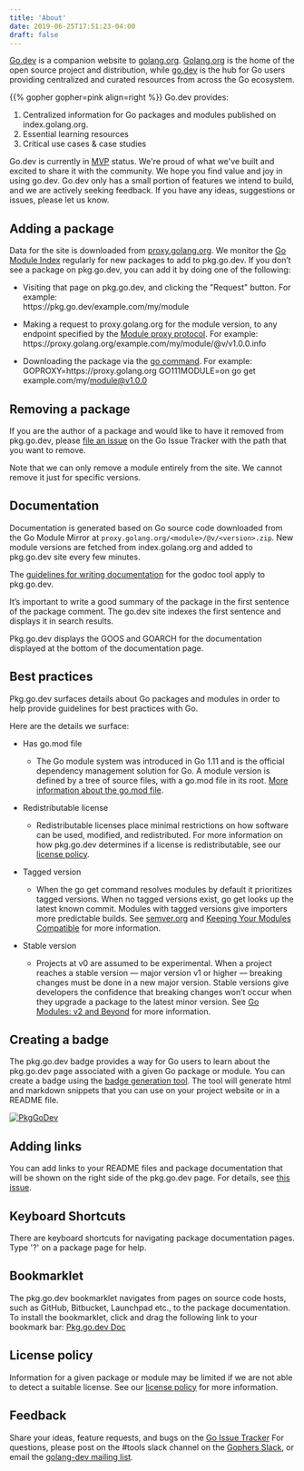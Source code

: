 ```yaml
---
title: 'About'
date: 2019-06-25T17:51:23-04:00
draft: false
---
```


[Go.dev](https://go.dev) is a companion website to [golang.org](https://golang.org). [Golang.org](https://golang.org) is the home of the open source project and distribution, while [go.dev](https://go.dev) is the hub for Go users providing centralized and curated resources from across the Go ecosystem.

{{% gopher gopher=pink align=right %}}
Go.dev provides:

1. Centralized information for Go packages and modules published on index.golang.org.
2. Essential learning resources
3. Critical use cases & case studies

Go.dev is currently in [MVP](https://en.wikipedia.org/wiki/Minimum_viable_product) status. We're proud of what we've built and excited to share it with the community. We hope you find value and joy in using go.dev. Go.dev only has a small portion of features we intend to build, and we are actively seeking feedback. If you have any ideas, suggestions or issues, please let us know.

## Adding a package
Data for the site is downloaded from [proxy.golang.org](https://proxy.golang.org/). We monitor the [Go Module Index](https://index.golang.org/index) regularly for new packages to add to pkg.go.dev. If you don’t see a package on pkg.go.dev, you can add it by doing one of the following:

* Visiting that page on pkg.go.dev, and clicking the "Request" button. For example: <br /> https://<span></span>pkg.go.dev/example.com/my/module

*  Making a request to proxy.golang.org for the module version, to any endpoint specified by the [Module proxy protocol](https://golang.org/cmd/go/#hdr-Module_proxy_protocol). For example: <br /> https://<span></span>proxy.golang.org/example.com/my/module/@v/v1.0.0.info

*  Downloading the package via the [go command](https://golang.org/cmd/go/#hdr-Add_dependencies_to_current_module_and_install_them). For example:  <br /> GOPROXY=https://<span></span>proxy.golang.org GO111MODULE=on go get example.com/my/module@v1.0.0

## Removing a package
If you are the author of a package and would like to have it removed from pkg.go.dev, please [file an issue](https://golang.org/s/pkgsite-feedback) on the Go Issue Tracker with the path that you want to remove.

Note that we can only remove a module entirely from the site. We cannot remove it just for specific versions.

## Documentation

Documentation is generated based on Go source code downloaded from the Go Module Mirror at `proxy.golang.org/<module>/@v/<version>.zip`. New module versions are fetched from index.golang.org and added to pkg.go.dev site every few minutes.

The [guidelines for writing documentation](https://blog.golang.org/godoc) for the godoc tool apply to pkg.go.dev.

It’s important to write a good summary of the package in the first sentence of the package comment. The go.dev site indexes the first sentence and displays it in search results.

Pkg.go.dev displays the GOOS and GOARCH for the documentation displayed at the bottom of the documentation page.

## Best practices

Pkg.go.dev surfaces details about Go packages and modules in order to help provide guidelines for best practices with Go.

Here are the details we surface:

* Has go.mod file
  * The Go module system was introduced in Go 1.11 and is the official dependency management solution for Go. A module version is defined by a tree of source files, with a go.mod file in its root. [More information about the go.mod file](https://golang.org/cmd/go/#hdr-The_go_mod_file).

* Redistributable license
  * Redistributable licenses place minimal restrictions on how software can be used, modified, and redistributed. For more information on how pkg.go.dev determines if a license is redistributable, see our [license policy](http://pkg.go.dev/license-policy).

* Tagged version
  * When the go get command resolves modules by default it prioritizes tagged versions. When no tagged versions exist, go get looks up the latest known commit. Modules with tagged versions give importers more predictable builds. See [semver.org](https://semver.org) and [Keeping Your Modules Compatible](https://blog.golang.org/module-compatibility) for more information.

* Stable version
  * Projects at v0 are assumed to be experimental. When a project reaches a stable version — major version v1 or higher — breaking changes must be done in a new major version. Stable versions give developers the confidence that breaking changes won’t occur when they upgrade a package to the latest minor version. See [Go Modules: v2 and Beyond](https://blog.golang.org/v2-go-modules) for more information.

## Creating a badge

The pkg.go.dev badge provides a way for Go users to learn about the pkg.go.dev page associated with a given Go package or module. You can create a badge using the [badge generation tool](https://pkg.go.dev/badge). The tool will generate html and markdown snippets that you can use on your project website or in a README file.

[![PkgGoDev](https://pkg.go.dev/badge/golang.org/x/pkgsite)](https://pkg.go.dev/golang.org/x/pkgsite)

## Adding links

You can add links to your README files and package documentation that will be
shown on the right side of the pkg.go.dev page. For details, see [this
issue](https://golang.org/issue/42968).

## Keyboard Shortcuts

There are keyboard shortcuts for navigating package documentation pages. Type '?' on a package page for help.

## Bookmarklet

The pkg.go.dev bookmarklet navigates from pages on source code hosts, such as GitHub, Bitbucket, Launchpad etc., to the package documentation. To install the bookmarklet, click and drag the following link to your bookmark bar: <a href="javascript:(function(){ const pathRegex = window.location.pathname.match(/([^\/]+)(?:\/([^\/]+))?/); const host = window.location.hostname; if (pathRegex) { window.location='https://pkg.go.dev/'+host+'/'+pathRegex[0]; } else { alert('There was an error navigating to pkg.go.dev!'); } })()">Pkg.go.dev Doc</a>

## License policy
Information for a given package or module may be limited if we are not able to detect a suitable license. See our [license policy](https://pkg.go.dev/license-policy) for more information.

## Feedback

Share your ideas, feature requests, and bugs on the [Go Issue Tracker](https://golang.org/s/discovery-feedback) For questions, please post on the #tools slack channel on the [Gophers Slack](https://invite.slack.golangbridge.org/), or email the [golang-dev mailing list](https://groups.google.com/group/golang-dev).
